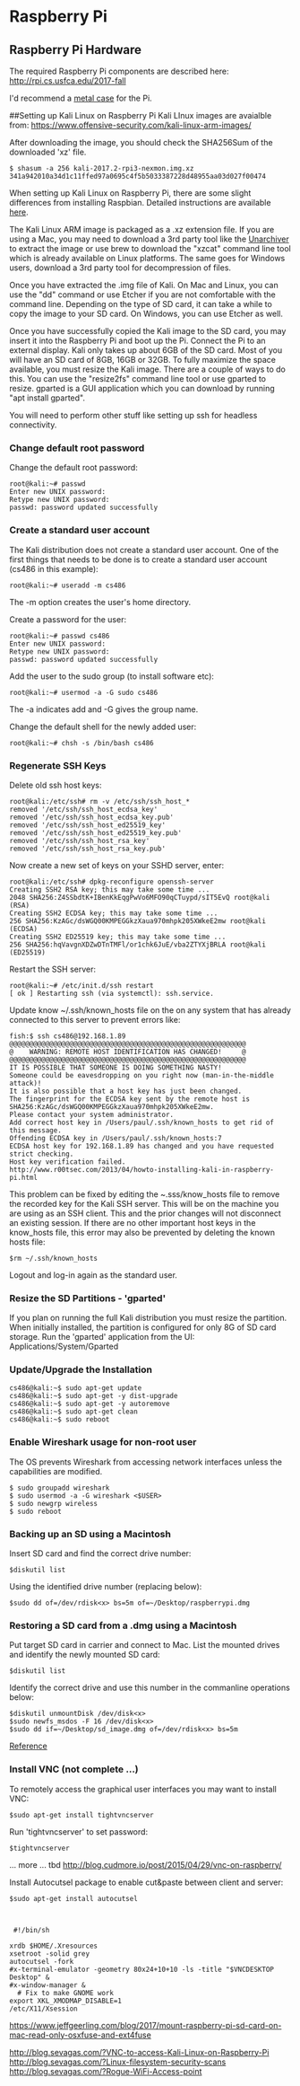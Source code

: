 Raspberry Pi
============

Raspberry Pi Hardware
---------------------

The required Raspberry Pi components are described here: <http://rpi.cs.usfca.edu/2017-fall>

I'd recommend a [metal case](https://www.amazon.com/s/ref=nb_sb_noss?url=search-alias%3Delectronics&field-keywords=Eleduino+Raspberry+Aluminum+Metal+Case) for the Pi.

##Setting up Kali Linux on Raspberry Pi
Kali LInux images are avaialble from:
<https://www.offensive-security.com/kali-linux-arm-images/>

After downloading the image, you should check the SHA256Sum of the downloaded 'xz' file.

    $ shasum -a 256 kali-2017.2-rpi3-nexmon.img.xz
    341a942010a34d1c11ffed97a0695c4f5b5033387228d48955aa03d027f00474

When setting up Kali Linux on Raspberry Pi, there are some slight differences from installing Raspbian. Detailed instructions are available [here](https://docs.kali.org/kali-on-arm/install-kali-linux-arm-raspberry-pi).

The Kali Linux ARM image is packaged as a .xz extension file. If you are using a
Mac, you may need to download a 3rd party tool like the
[Unarchiver](https://theunarchiver.com/) to extract the image or use brew to
download the "xzcat" command line tool which is already available on Linux
platforms. The same goes for Windows users, download a 3rd party tool for
decompression of files.

Once you have extracted the .img file of Kali. On Mac and Linux, you can use the
"dd" command or use Etcher if you are not comfortable with the command line.
Depending on the type of SD card, it can take a while to copy the image to your
SD card. On Windows, you can use Etcher as well.

Once you have successfully copied the Kali image to the SD card, you may insert
it into the Raspberry Pi and boot up the Pi. Connect the Pi to an external
display. Kali only takes up about 6GB of the SD card. Most of you will have an
SD card of 8GB, 16GB or 32GB. To fully maximize the space available, you must
resize the Kali image. There are a couple of ways to do this. You can use the
"resize2fs" command line tool or use gparted to resize. gparted is a GUI
application which you can download by running "apt install gparted".

You will need to perform other stuff like setting up ssh for headless
connectivity.

### Change default root password

Change the default root password:

    root@kali:~# passwd
    Enter new UNIX password: 
    Retype new UNIX password: 
    passwd: password updated successfully

### Create a standard user account
The Kali distribution does not create a standard user account. One of the first things that needs to be done is to create a standard user account (cs486 in this example):

    root@kali:~# useradd -m cs486

The -m option creates the user's home directory.

Create a password for the user: 

    root@kali:~# passwd cs486
    Enter new UNIX password: 
    Retype new UNIX password: 
    passwd: password updated successfully

Add the user to the sudo group (to install software etc): 

    root@kali:~# usermod -a -G sudo cs486

The -a indicates add and -G gives the group name.

Change the default shell for the newly added user:

    root@kali:~# chsh -s /bin/bash cs486

### Regenerate SSH Keys

Delete old ssh host keys: 
  
    root@kali:/etc/ssh# rm -v /etc/ssh/ssh_host_*
    removed '/etc/ssh/ssh_host_ecdsa_key'
    removed '/etc/ssh/ssh_host_ecdsa_key.pub'
    removed '/etc/ssh/ssh_host_ed25519_key'
    removed '/etc/ssh/ssh_host_ed25519_key.pub'
    removed '/etc/ssh/ssh_host_rsa_key'
    removed '/etc/ssh/ssh_host_rsa_key.pub'
 
 Now create a new set of keys on your SSHD server, enter:

    root@kali:/etc/ssh# dpkg-reconfigure openssh-server
    Creating SSH2 RSA key; this may take some time ...
    2048 SHA256:Z4SSbdtK+IBenKkEqgPwVo6MFO90qCTuypd/sIT5EvQ root@kali (RSA)
    Creating SSH2 ECDSA key; this may take some time ...
    256 SHA256:KzAGc/dsWGQ00KMPEGGkzXaua970mhpk205XWkeE2mw root@kali (ECDSA)
    Creating SSH2 ED25519 key; this may take some time ...
    256 SHA256:hqVavgnXDZwDTnTMFl/or1chk6JuE/vba2ZTYXjBRLA root@kali (ED25519)

Restart the SSH server:

    root@kali:~# /etc/init.d/ssh restart
    [ ok ] Restarting ssh (via systemctl): ssh.service.

Update know ~/.ssh/known_hosts file on the on any system that has already connected to this server to prevent errors like:

	fish:$ ssh cs486@192.168.1.89
	@@@@@@@@@@@@@@@@@@@@@@@@@@@@@@@@@@@@@@@@@@@@@@@@@@@@@@@@@@@
	@    WARNING: REMOTE HOST IDENTIFICATION HAS CHANGED!     @
	@@@@@@@@@@@@@@@@@@@@@@@@@@@@@@@@@@@@@@@@@@@@@@@@@@@@@@@@@@@
	IT IS POSSIBLE THAT SOMEONE IS DOING SOMETHING NASTY!
	Someone could be eavesdropping on you right now (man-in-the-middle attack)!
	It is also possible that a host key has just been changed.
	The fingerprint for the ECDSA key sent by the remote host is
	SHA256:KzAGc/dsWGQ00KMPEGGkzXaua970mhpk205XWkeE2mw.
	Please contact your system administrator.
	Add correct host key in /Users/paul/.ssh/known_hosts to get rid of this message.
	Offending ECDSA key in /Users/paul/.ssh/known_hosts:7
	ECDSA host key for 192.168.1.89 has changed and you have requested strict checking.
	Host key verification failed.
	http://www.r00tsec.com/2013/04/howto-installing-kali-in-raspberry-pi.html

This problem can be fixed by editing the ~.sss/know\_hosts file to remove the recorded key for the Kali SSH server.  This will be on the machine you are using as an SSH client. This and the prior changes will not disconnect an existing session. If there are no other important host keys in the know_hosts file, this error may also be prevented by deleting the known hosts file:

    $rm ~/.ssh/known_hosts

Logout and log-in again as the standard user.


### Resize the SD Partitions - 'gparted'

If you plan on running the full Kali distribution you must resize the partition. When initially installed, the partition is configured for only 8G of SD card storage. Run the 'gparted' application from the UI: Applications/System/Gparted
    
### Update/Upgrade the Installation

    cs486@kali:~$ sudo apt-get update
    cs486@kali:~$ sudo apt-get -y dist-upgrade
    cs486@kali:~$ sudo apt-get -y autoremove
    cs486@kali:~$ sudo apt-get clean
    cs486@kali:~$ sudo reboot

### Enable Wireshark usage for non-root user

The OS prevents Wireshark from accessing network interfaces unless the capabilities are modified.

    $ sudo groupadd wireshark
    $ sudo usermod -a -G wireshark <$USER>
    $ sudo newgrp wireless
    $ sudo reboot
    
### Backing up an SD using a Macintosh

Insert SD card and find the correct drive number:

    $diskutil list

Using the identified drive number (replacing <x> below):

    $sudo dd of=/dev/rdisk<x> bs=5m of=~/Desktop/raspberrypi.dmg 
    
### Restoring a SD card from a .dmg using a Macintosh

Put target SD card in carrier and connect to Mac. List the mounted drives and identify the newly mounted SD card:

    $diskutil list

Identify the correct drive and use this number in the commanline operations below:
    
    $diskutil unmountDisk /dev/disk<x>
    $sudo newfs_msdos -F 16 /dev/disk<x>
    $sudo dd if=~/Desktop/sd_image.dmg of=/dev/rdisk<x> bs=5m

[Reference](https://computers.tutsplus.com/articles/how-to-clone-raspberry-pi-sd-cards-using-the-command-line-in-os-x--mac-59911)

### Install VNC (not complete ...)

To remotely access the graphical user interfaces you may want to install VNC:

    $sudo apt-get install tightvncserver

Run 'tightvncserver' to set password:

    $tightvncserver
    
    
 ... more ... tbd
 <http://blog.cudmore.io/post/2015/04/29/vnc-on-raspberry/>
 
 Install Autocutsel package to enable cut&paste between client and server:

    $sudo apt-get install autocutsel
    

 
     #!/bin/sh

    xrdb $HOME/.Xresources
    xsetroot -solid grey
    autocutsel -fork
    #x-terminal-emulator -geometry 80x24+10+10 -ls -title "$VNCDESKTOP Desktop" &
    #x-window-manager &
      # Fix to make GNOME work
    export XKL_XMODMAP_DISABLE=1
    /etc/X11/Xsession
    


https://www.jeffgeerling.com/blog/2017/mount-raspberry-pi-sd-card-on-mac-read-only-osxfuse-and-ext4fuse





<http://blog.sevagas.com/?VNC-to-access-Kali-Linux-on-Raspberry-Pi>
<http://blog.sevagas.com/?Linux-filesystem-security-scans>
<http://blog.sevagas.com/?Rogue-WiFi-Access-point>